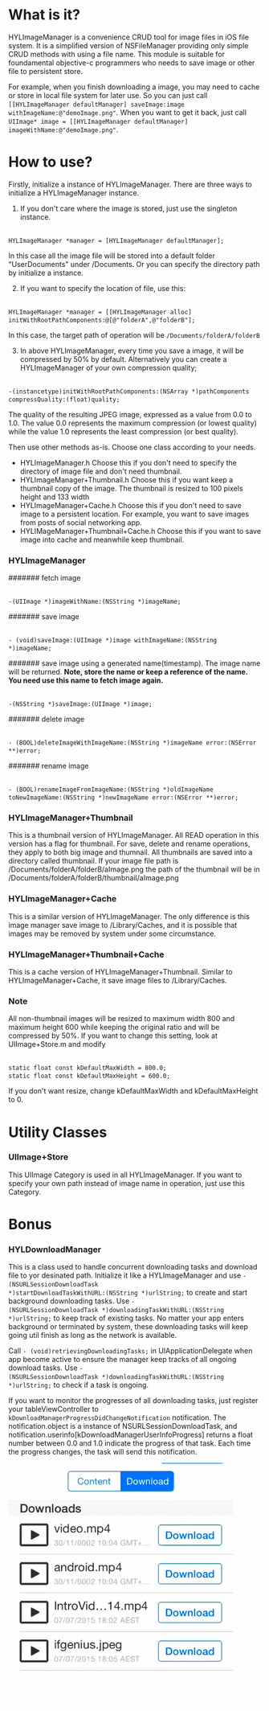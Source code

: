 # What is it?

HYLImageManager is a convenience CRUD tool for image files in iOS file system. It is a simplified version of NSFileManager providing only simple CRUD methods with using a file name. This module is suitable for foundamental objective-c programmers who needs to save image or other file to persistent store. 

For example, when you finish downloading a image, you may need to cache or store in local file system for later use. So you can just call <code>[[HYLImageManager defaultManager] saveImage:image withImageName:@"demoImage.png"</code>. When you want to get it back, just call <code>UIImage* image = [[HYLImageManager defaultManager] imageWithName:@"demoImage.png"</code>.


# How to use?
Firstly, initialize a instance of HYLImageManager. There are three ways to initialize a HYLImageManager instance. 

1) If you don't care where the image is stored, just use the singleton instance.
<pre><code>
HYLImageManager *manager = [HYLImageManager defaultManager];
</code></pre>
In this case all the image file will be stored into a default folder "UserDocuments" under /Documents. Or you can specify the directory path by initialize a instance.

2) If you want to specify the location of file, use this:
<pre><code>
HYLImageManager *manager = [[HYLImageManager alloc] initWithRootPathComponents:@[@"folderA",@"folderB"];
</code></pre>
In this case, the target path of operation will be <code>/Documents/folderA/folderB</code>

3) In above HYLImageManager, every time you save a image, it will be compressed by 50% by default. Alternatively you can create a HYLImageManager of your own compression quality;
<pre><code>
-(instancetype)initWithRootPathComponents:(NSArray *)pathComponents compressQuality:(float)quality;
</code></pre>
The quality of the resulting JPEG image, expressed as a value from 0.0 to 1.0. The value 0.0 represents the maximum compression (or lowest quality) while the value 1.0 represents the least compression (or best quality).

Then use other methods as-is. Choose one class according to your needs.
- HYLImageManager.h Choose this if you don't need to specify the directory of image file and don't need thumbnail.
- HYLImageManager+Thumbnail.h Choose this if you want keep a thumbnail copy of the image. The thumbnail is resized to 100 pixels height and 133 width
- HYLImageManager+Cache.h Choose this if you don't need to save image to a persistent location. For example, you want to save images from posts of social networking app.
- HYLIMageManager+Thumbnail+Cache.h Choose this if you want to save image into cache and meanwhile keep thumbnail.

### HYLImageManager

####### fetch image
<pre><code>
-(UIImage *)imageWithName:(NSString *)imageName;
</code></pre>
####### save image 
<pre><code>
- (void)saveImage:(UIImage *)image withImageName:(NSString *)imageName;
</code></pre>
####### save image using a generated name(timestamp). The image name will be returned.
**Note, store the name or keep a reference of the name. You need use this name to fetch image again.**
<pre><code>
-(NSString *)saveImage:(UIImage *)image;
</code></pre>
####### delete image
<pre><code>
- (BOOL)deleteImageWithImageName:(NSString *)imageName error:(NSError **)error;
</code></pre>
####### rename image
<pre><code>
- (BOOL)renameImageFromImageName:(NSString *)oldImageName toNewImageName:(NSString *)newImageName error:(NSError **)error;
</code></pre>

### HYLImageManager+Thumbnail
This is a thumbnail version of HYLImageManager. All READ operation in this version has a flag for thumbnail. For save, delete and rename operations, they apply to both big image and thumnail. All thumbnails are saved into a directory called thumbnail. If your image file path is /Documents/folderA/folderB/aImage.png the path of the thumbnail will be in /Documents/folderA/folderB/thumbnail/aImage.png

### HYLImageManager+Cache
This is a similar version of HYLImageManager. The only difference is this image manager save image to /Library/Caches, and it is possible that images may be removed by system under some circumstance.

### HYLImageManager+Thumbnail+Cache
This is a cache version of HYLImageManager+Thumbnail. Similar to HYLImageManager+Cache, it save image files to /Library/Caches.

### Note
All non-thumbnail images will be resized to maximum width 800 and maximum height 600 while keeping the original ratio and will be compressed by 50%. If you want to change this setting, look at UIImage+Store.m and modify
<pre><code>
static float const kDefaultMaxWidth = 800.0;
static float const kDefaultMaxHeight = 600.0;
</code></pre>
If you don't want resize, change kDefaultMaxWidth and kDefaultMaxHeight to 0.

# Utility Classes

### UIImage+Store
This UIImage Category is used in all HYLImageManager. If you want to specify your own path instead of image name in operation, just use this Category.

# Bonus

### HYLDownloadManager
This is a class used to handle concurrent downloading tasks and download file to yor desinated path. Initialize it like a HYLImageManager and use <code>- (NSURLSessionDownloadTask *)startDownloadTaskWithURL:(NSString *)urlString;</code> to create and start background downloading tasks. Use <code>- (NSURLSessionDownloadTask *)downloadingTaskWithURL:(NSString *)urlString;</code> to keep track of existing tasks. No matter your app enters background or terminated by system, these downloading tasks will keep going util finish as long as the network is available. 

Call <code>- (void)retrievingDownloadingTasks;</code> in UIApplicationDelegate when app become active to ensure the manager keep tracks of all ongoing download tasks. Use <code>- (NSURLSessionDownloadTask *)downloadingTaskWithURL:(NSString *)urlString;</code> to check if a task is ongoing.

If you want to monitor the progresses of all downloading tasks, just register your tableViewController to <code>kDownloadManagerProgressDidChangeNotification</code> notification. The notification.object is a instance of NSURLSessionDownloadTask, and notification.userinfo[kDownloadManagerUserInfoProgress] returns a float number between 0.0 and 1.0 indicate the progress of that task. Each time the progress changes, the task will send this notification.

![Alt downloading](/downloading.gif)
